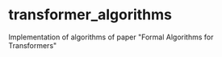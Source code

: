 # transformer_algorithms
Implementation of algorithms of paper "Formal Algorithms for Transformers"
